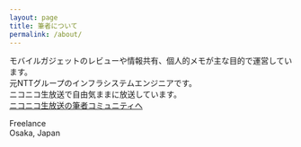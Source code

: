 ```yaml
---
layout: page
title: 筆者について
permalink: /about/
---
```


モバイルガジェットのレビューや情報共有、個人的メモが主な目的で運営しています。 <br>
元NTTグループのインフラシステムエンジニアです。<br>
ニコニコ生放送で自由気ままに放送しています。<br>
<a href=http://com.nicovideo.jp/community/co1136215>ニコニコ生放送の筆者コミュニティへ</a><br>

Freelance<br>
Osaka, Japan
